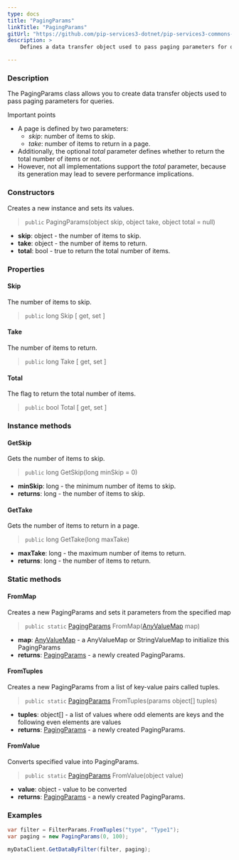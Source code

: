 ```yaml
---
type: docs
title: "PagingParams"
linkTitle: "PagingParams"
gitUrl: "https://github.com/pip-services3-dotnet/pip-services3-commons-dotnet"
description: > 
    Defines a data transfer object used to pass paging parameters for queries.

---
```


### Description

The PagingParams class allows you to create data transfer objects used to pass paging parameters for queries.

Important points

- A page is defined by two parameters:
    - *skip*: number of items to skip.
    - *take*: number of items to return in a page.
 - Additionally, the optional *total* parameter defines whether to return the total number of items or not.
 - However, not all implementations support the *total* parameter, because its generation may lead to severe performance implications.

### Constructors
Creates a new instance and sets its values.

> `public` PagingParams(object skip, object take, object total = null)

- **skip**: object - the number of items to skip.
- **take**: object - the number of items to return. 
- **total**: bool - true to return the total number of items.


### Properties

#### Skip
The number of items to skip.
> `public` long Skip [ get, set ]

#### Take
The number of items to return. 
> `public` long Take [ get, set ]

#### Total
The flag to return the total number of items.
> `public` bool Total [ get, set ]


### Instance methods

#### GetSkip
Gets the number of items to skip.

> `public` long GetSkip(long minSkip = 0)

- **minSkip**: long - the minimum number of items to skip.
- **returns**: long - the number of items to skip.


#### GetTake
Gets the number of items to return in a page.

> `public` long GetTake(long maxTake)

- **maxTake**: long - the maximum number of items to return.
- **returns**: long - the number of items to return.

### Static methods

#### FromMap
Creates a new PagingParams and sets it parameters from the specified map

> `public static` [PagingParams]() FromMap([AnyValueMap](../any_value_map) map)

- **map**: [AnyValueMap](../any_value_map) - a AnyValueMap or StringValueMap to initialize this PagingParams
- **returns**: [PagingParams]() - a newly created PagingParams.


#### FromTuples
Creates a new PagingParams from a list of key-value pairs called tuples.

> `public static` [PagingParams]() FromTuples(params object[] tuples)

- **tuples**: object[] - a list of values where odd elements are keys and the following even elements are values
- **returns**: [PagingParams]() - a newly created PagingParams.


#### FromValue
Converts specified value into PagingParams.

> `public static` [PagingParams]() FromValue(object value)

- **value**: object - value to be converted
- **returns**: [PagingParams]() - a newly created PagingParams.

### Examples
```cs
var filter = FilterParams.FromTuples("type", "Type1");
var paging = new PagingParams(0, 100);

myDataClient.GetDataByFilter(filter, paging);

```
